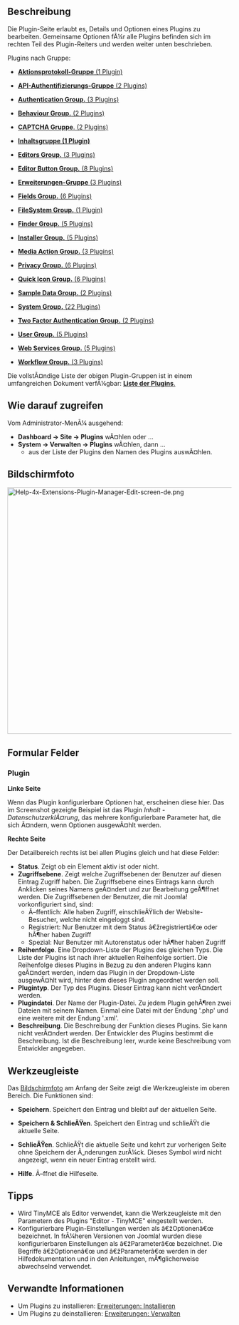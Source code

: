 <!-- Display title: Plugins: Name of Plugin -->

## Beschreibung

Die Plugin-Seite erlaubt es, Details und Optionen eines Plugins zu
bearbeiten. Gemeinsame Optionen fÃ¼r alle Plugins befinden sich im
rechten Teil des Plugin-Reiters und werden weiter unten beschrieben.

Plugins nach Gruppe:

- [**Aktionsprotokoll-Gruppe** (1
  Plugin)](https://docs.joomla.org/Chunk4x:Extensions_Plugin_Manager_Edit_Action_Log_Group/de "Chunk4x:Extensions Plugin Manager Edit Action Log Group/de")

<!-- -->

- [**API-Authentifizierungs-Gruppe** (2
  Plugins)](https://docs.joomla.org/Chunk4x:Extensions_Plugin_Manager_Edit_API_Authentication_Group/de "Chunk4x:Extensions Plugin Manager Edit API Authentication Group/de")

<!-- -->

- [**Authentication Group.** (3
  Plugins)](https://docs.joomla.org/Chunk4x:Extensions_Plugin_Manager_Edit_Authentication_Group/de "Chunk4x:Extensions Plugin Manager Edit Authentication Group/de")

<!-- -->

- [**Behaviour Group.** (2
  Plugins)](https://docs.joomla.org/Chunk4x:Extensions_Plugin_Manager_Edit_Behaviour_Group/en "Chunk4x:Extensions Plugin Manager Edit Behaviour Group/en")

<!-- -->

- [**CAPTCHA Gruppe**. (2
  Plugins)](https://docs.joomla.org/Chunk4x:Extensions_Plugin_Manager_Edit_CAPTCHA_Group/en "Chunk4x:Extensions Plugin Manager Edit CAPTCHA Group/en")

<!-- -->

- [**Inhaltsgruppe (1
  Plugin)**](https://docs.joomla.org/Chunk4x:Extensions_Plugin_Manager_Edit_Content_Group/de "Chunk4x:Extensions Plugin Manager Edit Content Group/de")

<!-- -->

- [**Editors Group.** (3
  Plugins)](https://docs.joomla.org/Chunk4x:Extensions_Plugin_Manager_Edit_Editor_Group/de "Chunk4x:Extensions Plugin Manager Edit Editor Group/de")

<!-- -->

- [**Editor Button Group.** (8
  Plugins)](https://docs.joomla.org/Chunk4x:Extensions_Plugin_Manager_Edit_Button_Group/de "Chunk4x:Extensions Plugin Manager Edit Button Group/de")

<!-- -->

- [**Erweiterungen-Gruppe** (3
  Plugins)](https://docs.joomla.org/Chunk4x:Extensions_Plugin_Manager_Edit_Extension_Group/de "Chunk4x:Extensions Plugin Manager Edit Extension Group/de")

<!-- -->

- <a
  href="https://docs.joomla.org/index.php?title=Chunk4x:Extensions_Plugin_Manager_Edit_Fields_Group/de&amp;action=edit&amp;redlink=1"
  class="new"
  title="Chunk4x:Extensions Plugin Manager Edit Fields Group/de (page does not exist)"><strong>Fields
  Group.</strong> (6 Plugins)</a>

<!-- -->

- <a
  href="https://docs.joomla.org/index.php?title=Chunk4x:Extensions_Plugin_Manager_Edit_FileSystem_Group/de&amp;action=edit&amp;redlink=1"
  class="new"
  title="Chunk4x:Extensions Plugin Manager Edit FileSystem Group/de (page does not exist)"><strong>FileSystem
  Group.</strong> (1 Plugin)</a>

<!-- -->

- <a
  href="https://docs.joomla.org/index.php?title=Chunk4x:Extensions_Plugin_Manager_Edit_Smart_Search_Group/de&amp;action=edit&amp;redlink=1"
  class="new"
  title="Chunk4x:Extensions Plugin Manager Edit Smart Search Group/de (page does not exist)"><strong>Finder
  Group.</strong> (5 Plugins)</a>

<!-- -->

- <a
  href="https://docs.joomla.org/index.php?title=Chunk4x:Extensions_Plugin_Manager_Edit_Installer_Group/de&amp;action=edit&amp;redlink=1"
  class="new"
  title="Chunk4x:Extensions Plugin Manager Edit Installer Group/de (page does not exist)"><strong>Installer
  Group.</strong> (5 Plugins)</a>

<!-- -->

- <a
  href="https://docs.joomla.org/index.php?title=Chunk4x:Extensions_Plugin_Manager_Edit_Media_Action_Group/de&amp;action=edit&amp;redlink=1"
  class="new"
  title="Chunk4x:Extensions Plugin Manager Edit Media Action Group/de (page does not exist)"><strong>Media
  Action Group.</strong> (3 Plugins)</a>

<!-- -->

- <a
  href="https://docs.joomla.org/index.php?title=Chunk4x:Extensions_Plugin_Manager_Edit_Privacy_Group/de&amp;action=edit&amp;redlink=1"
  class="new"
  title="Chunk4x:Extensions Plugin Manager Edit Privacy Group/de (page does not exist)"><strong>Privacy
  Group.</strong> (6 Plugins)</a>

<!-- -->

- <a
  href="https://docs.joomla.org/index.php?title=Chunk4x:Extensions_Plugin_Manager_Edit_Quick_Icon_Group/de&amp;action=edit&amp;redlink=1"
  class="new"
  title="Chunk4x:Extensions Plugin Manager Edit Quick Icon Group/de (page does not exist)"><strong>Quick
  Icon Group.</strong> (6 Plugins)</a>

<!-- -->

- <a
  href="https://docs.joomla.org/index.php?title=Chunk4x:Extensions_Plugin_Manager_Edit_Sample_Data_Group/de&amp;action=edit&amp;redlink=1"
  class="new"
  title="Chunk4x:Extensions Plugin Manager Edit Sample Data Group/de (page does not exist)"><strong>Sample
  Data Group.</strong> (2 Plugins)</a>

<!-- -->

- <a
  href="https://docs.joomla.org/index.php?title=Chunk4x:Extensions_Plugin_Manager_Edit_System_Group/de&amp;action=edit&amp;redlink=1"
  class="new"
  title="Chunk4x:Extensions Plugin Manager Edit System Group/de (page does not exist)"><strong>System
  Group.</strong> (22 Plugins)</a>

<!-- -->

- <a
  href="https://docs.joomla.org/index.php?title=Chunk4x:Extensions_Plugin_Manager_Edit_Two_Factor_Authentication_Group/de&amp;action=edit&amp;redlink=1"
  class="new"
  title="Chunk4x:Extensions Plugin Manager Edit Two Factor Authentication Group/de (page does not exist)"><strong>Two
  Factor Authentication Group.</strong> (2 Plugins)</a>

<!-- -->

- <a
  href="https://docs.joomla.org/index.php?title=Chunk4x:Extensions_Plugin_Manager_Edit_User_Group/de&amp;action=edit&amp;redlink=1"
  class="new"
  title="Chunk4x:Extensions Plugin Manager Edit User Group/de (page does not exist)"><strong>User
  Group.</strong> (5 Plugins)</a>

<!-- -->

- <a
  href="https://docs.joomla.org/index.php?title=Chunk4x:Extensions_Plugin_Manager_Edit_Web_Services_Group/de&amp;action=edit&amp;redlink=1"
  class="new"
  title="Chunk4x:Extensions Plugin Manager Edit Web Services Group/de (page does not exist)"><strong>Web
  Services Group.</strong> (5 Plugins)</a>

<!-- -->

- <a
  href="https://docs.joomla.org/index.php?title=Chunk4x:Extensions_Plugin_Manager_Edit_Workflow_Group/de&amp;action=edit&amp;redlink=1"
  class="new"
  title="Chunk4x:Extensions Plugin Manager Edit Workflow Group/de (page does not exist)"><strong>Workflow
  Group.</strong> (3 Plugins)</a>

Die vollstÃ¤ndige Liste der obigen Plugin-Gruppen ist in einem
umfangreichen Dokument verfÃ¼gbar: [**Liste der
Plugins**.](https://docs.joomla.org/Chunk4x:List_of_Plugins/de "Chunk4x:List of Plugins/de")

## Wie darauf zugreifen

Vom Administrator-MenÃ¼ ausgehend:

- **Dashboard **→** Site **→** Plugins** wÃ¤hlen oder ...
- **System **→** Verwalten **→** Plugins** wÃ¤hlen, dann ...
  - aus der Liste der Plugins den Namen des Plugins auswÃ¤hlen.

## Bildschirmfoto

<img
src="https://docs.joomla.org/images/thumb/2/24/Help-4x-Extensions-Plugin-Manager-Edit-screen-de.png/800px-Help-4x-Extensions-Plugin-Manager-Edit-screen-de.png"
decoding="async"
srcset="https://docs.joomla.org/images/thumb/2/24/Help-4x-Extensions-Plugin-Manager-Edit-screen-de.png/1200px-Help-4x-Extensions-Plugin-Manager-Edit-screen-de.png 1.5x, https://docs.joomla.org/images/2/24/Help-4x-Extensions-Plugin-Manager-Edit-screen-de.png 2x"
data-file-width="1497" data-file-height="1035" width="800" height="553"
alt="Help-4x-Extensions-Plugin-Manager-Edit-screen-de.png" />

## Formular Felder

### Plugin

**Linke Seite**

Wenn das Plugin konfigurierbare Optionen hat, erscheinen diese hier. Das
im Screenshot gezeigte Beispiel ist das Plugin *Inhalt -
DatenschutzerklÃ¤rung*, das mehrere konfigurierbare Parameter hat, die
sich Ã¤ndern, wenn Optionen ausgewÃ¤hlt werden.

**Rechte Seite**

Der Detailbereich rechts ist bei allen Plugins gleich und hat diese
Felder:

- **Status**. Zeigt ob ein Element aktiv ist oder nicht.
- **Zugriffsebene**. Zeigt welche Zugriffsebenen der Benutzer auf diesen
  Eintrag Zugriff haben. Die Zugriffsebene eines Eintrags kann durch
  Anklicken seines Namens geÃ¤ndert und zur Bearbeitung geÃ¶ffnet
  werden. Die Zugriffsebenen der Benutzer, die mit Joomla!
  vorkonfiguriert sind, sind:
  - Ã–ffentlich: Alle haben Zugriff, einschlieÃŸlich der
    Website-Besucher, welche nicht eingeloggt sind.
  - Registriert: Nur Benutzer mit dem Status â€žregistriertâ€œ oder
    hÃ¶her haben Zugriff
  - Spezial: Nur Benutzer mit Autorenstatus oder hÃ¶her haben Zugriff
- **Reihenfolge**. Eine Dropdown-Liste der Plugins des gleichen Typs.
  Die Liste der Plugins ist nach ihrer aktuellen Reihenfolge sortiert.
  Die Reihenfolge dieses Plugins in Bezug zu den anderen Plugins kann
  geÃ¤ndert werden, indem das Plugin in der Dropdown-Liste ausgewÃ¤hlt
  wird, hinter dem dieses Plugin angeordnet werden soll.
- **Plugintyp**. Der Typ des Plugins. Dieser Eintrag kann nicht
  verÃ¤ndert werden.
- **Plugindatei**. Der Name der Plugin-Datei. Zu jedem Plugin gehÃ¶ren
  zwei Dateien mit seinem Namen. Einmal eine Datei mit der Endung '.php'
  und eine weitere mit der Endung '.xml'.
- **Beschreibung**. Die Beschreibung der Funktion dieses Plugins. Sie
  kann nicht verÃ¤ndert werden. Der Entwickler des Plugins bestimmt die
  Beschreibung. Ist die Beschreibung leer, wurde keine Beschreibung vom
  Entwickler angegeben.

## Werkzeugleiste

Das [Bildschirmfoto](#Bildschirmfoto) am Anfang der Seite zeigt die
Werkzeugleiste im oberen Bereich. Die Funktionen sind:

- **Speichern**. Speichert den Eintrag und bleibt auf der aktuellen
  Seite.

<!-- -->

- **Speichern & SchlieÃŸen**. Speichert den Eintrag und schlieÃŸt die
  aktuelle Seite.

<!-- -->

- **SchlieÃŸen**. SchlieÃŸt die aktuelle Seite und kehrt zur vorherigen
  Seite ohne Speichern der Ã„nderungen zurÃ¼ck. Dieses Symbol wird nicht
  angezeigt, wenn ein neuer Eintrag erstellt wird.

<!-- -->

- **Hilfe**. Ã–ffnet die Hilfeseite.

## Tipps

- Wird TinyMCE als Editor verwendet, kann die Werkzeugleiste mit den
  Parametern des Plugins "Editor - TinyMCE" eingestellt werden.
- Konfigurierbare Plugin-Einstellungen werden als â€žOptionenâ€œ
  bezeichnet. In frÃ¼heren Versionen von Joomla! wurden diese
  konfigurierbaren Einstellungen als â€žParameterâ€œ bezeichnet. Die
  Begriffe â€žOptionenâ€œ und â€žParameterâ€œ werden in der
  Hilfedokumentation und in den Anleitungen, mÃ¶glicherweise abwechselnd
  verwendet.

## Verwandte Informationen

- Um Plugins zu installieren: [Erweiterungen:
  Installieren](https://docs.joomla.org/Help4.x:Extensions:_Install/de "Help4.x:Extensions: Install/de")
- Um Plugins zu deinstallieren: [Erweiterungen:
  Verwalten](https://docs.joomla.org/Help4.x:Extensions:_Manage/de "Help4.x:Extensions: Manage/de")
